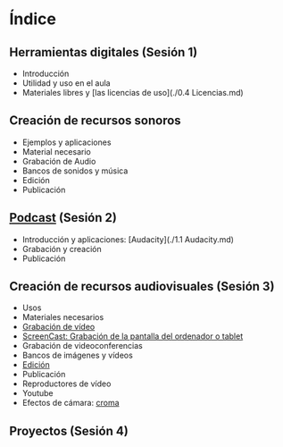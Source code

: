 # Índice

## Herramientas digitales (Sesión 1)
* Introducción
* Utilidad y uso en el aula
* Materiales libres y [las licencias de uso](./0.4 Licencias.md)

## Creación de recursos sonoros 
* Ejemplos y aplicaciones 
* Material necesario
* Grabación de Audio
* Bancos de sonidos y música
* Edición
* Publicación

## [Podcast](./Podcast.md) (Sesión 2)
* Introducción y aplicaciones: [Audacity](./1.1 Audacity.md)
* Grabación y creación
* Publicación

## Creación de recursos audiovisuales (Sesión 3)
* Usos
* Materiales necesarios
* [Grabación de vídeo](./GrabacionVideo.md)
* [ScreenCast: Grabación de la pantalla del ordenador o tablet](./ScreenCast.md)
* Grabación de videoconferencias 
* Bancos de imágenes y vídeos
* [Edición](./EdicionVideo.md)
* Publicación
* Reproductores de vídeo
* Youtube
* Efectos de cámara:  [croma](./Croma.md)

## Proyectos (Sesión 4)